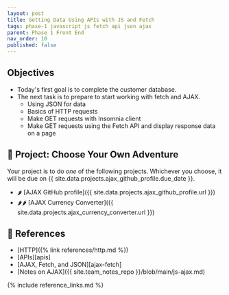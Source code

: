```yaml
---
layout: post
title: Getting Data Using APIs with JS and Fetch
tags: phase-1 javascript js fetch api json ajax
parent: Phase 1 Front End
nav_order: 10
published: false
---
```


## Objectives

- Today's first goal is to complete the customer database.
- The next task is to prepare to start working with fetch and AJAX.
    - Using JSON for data
    - Basics of HTTP requests
    - Make GET requests with Insomnia client
    - Make GET requests using the Fetch API and display response data on a page

## 🎯 Project: Choose Your Own Adventure

Your project is to do _one_ of the following projects. Whichever you choose, it will be due on {{ site.data.projects.ajax_github_profile.due_date }}.

- 🌶 [AJAX GitHub profile]({{ site.data.projects.ajax_github_profile.url }})
- 🌶🌶 [AJAX Currency Converter]({{ site.data.projects.ajax_currency_converter.url }})

## 🔖 References

- [HTTP]({% link references/http.md %})
- [APIs][apis]
- [AJAX, Fetch, and JSON][ajax-fetch]
- [Notes on AJAX]({{ site.team_notes_repo }}/blob/main/js-ajax.md)

{% include reference_links.md %}
